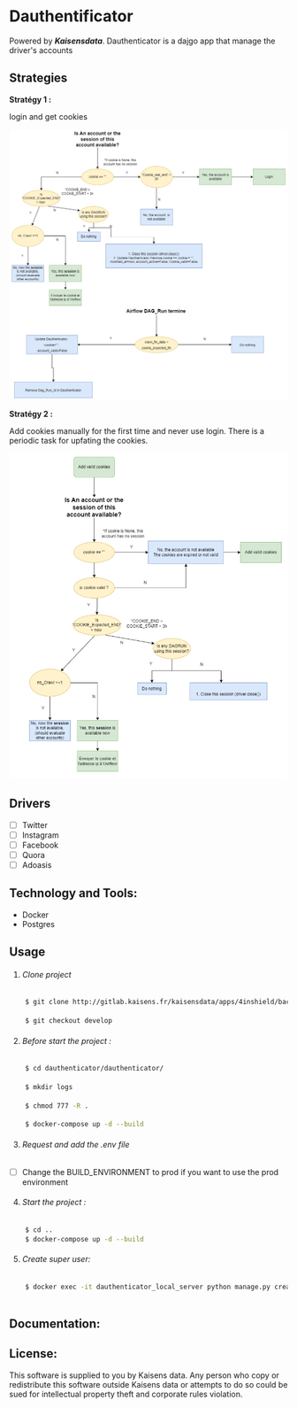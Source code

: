 # Dauthentificator
Powered by _**Kaisensdata**_. Dauthenticator is a dajgo app that manage the driver's accounts 


## Strategies
**Stratégy 1 :**

login and get cookies

<img src="principe_de_fonctionnement.png" width="800">

**Stratégy 2 :** 

Add cookies manually for the first time and never use login. There is a periodic task for upfating the cookies.

<img src="strategy2.png" width="800">

## Drivers

 - [ ] Twitter 
 - [ ] Instagram
 - [ ] Facebook
 - [ ] Quora
 - [ ] Adoasis

## Technology and Tools: 

- Docker 
- Postgres


## Usage
1. ###### Clone project
```bash
    $ git clone http://gitlab.kaisens.fr/kaisensdata/apps/4inshield/back/dauthenticator.git

    $ git checkout develop

```

2. ###### Before start the project :
```bash
    $ cd dauthenticator/dauthenticator/

    $ mkdir logs

    $ chmod 777 -R .

    $ docker-compose up -d --build
```

3. ###### Request and add the .env file

 - [ ] Change the BUILD_ENVIRONMENT to prod if you want to use the prod environment


4. ###### Start the project :
```bash
    $ cd ..
    $ docker-compose up -d --build
```

5. ###### Create super user:
```bash
    $ docker exec -it dauthenticator_local_server python manage.py createsuperuser
   
```

## Documentation:

## License:
This software is supplied to you by Kaisens data.
Any person who copy or redistribute this software
outside Kaisens data or attempts to do so could be
sued for intellectual property theft and corporate
rules violation.
